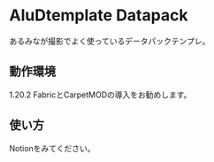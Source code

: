 # AluDtemplate Datapack

あるみなが撮影でよく使っているデータパックテンプレ。

## 動作環境

1.20.2
FabricとCarpetMODの導入をお勧めします。

## 使い方

Notionをみてください。
